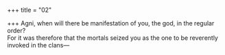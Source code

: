+++
title = "02"

+++
Agni, when will there be manifestation of you, the god, in the  regular order?  
For it was therefore that the mortals seized you as the one to be  reverently invoked in the clans—  